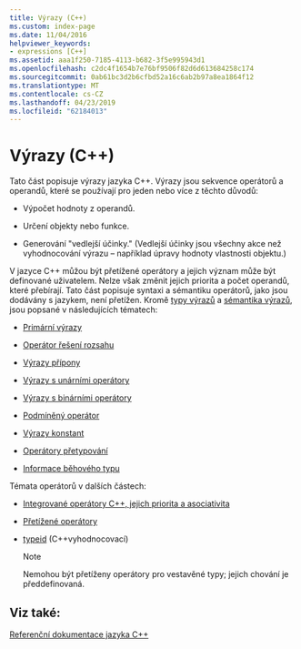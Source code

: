 ```yaml
---
title: Výrazy (C++)
ms.custom: index-page
ms.date: 11/04/2016
helpviewer_keywords:
- expressions [C++]
ms.assetid: aaa1f250-7185-4113-b682-3f5e995943d1
ms.openlocfilehash: c2dc4f1654b7e76bf9506f82d6d613684258c174
ms.sourcegitcommit: 0ab61bc3d2b6cfbd52a16c6ab2b97a8ea1864f12
ms.translationtype: MT
ms.contentlocale: cs-CZ
ms.lasthandoff: 04/23/2019
ms.locfileid: "62184013"
---
```

# <a name="expressions-c"></a>Výrazy (C++)

Tato část popisuje výrazy jazyka C++. Výrazy jsou sekvence operátorů a operandů, které se používají pro jeden nebo více z těchto důvodů:

- Výpočet hodnoty z operandů.

- Určení objekty nebo funkce.

- Generování "vedlejší účinky." (Vedlejší účinky jsou všechny akce než vyhodnocování výrazu – například úpravy hodnoty vlastnosti objektu.)

V jazyce C++ můžou být přetížené operátory a jejich význam může být definované uživatelem. Nelze však změnit jejich priorita a počet operandů, které přebírají. Tato část popisuje syntaxi a sémantiku operátorů, jako jsou dodávány s jazykem, není přetížen. Kromě [typy výrazů](../cpp/types-of-expressions.md) a [sémantika výrazů](../cpp/semantics-of-expressions.md), jsou popsané v následujících tématech:

- [Primární výrazy](../cpp/primary-expressions.md)

- [Operátor řešení rozsahu](../cpp/scope-resolution-operator.md)

- [Výrazy přípony](../cpp/postfix-expressions.md)

- [Výrazy s unárními operátory](../cpp/expressions-with-unary-operators.md)

- [Výrazy s binárními operátory](../cpp/expressions-with-binary-operators.md)

- [Podmíněný operátor](../cpp/conditional-operator-q.md)

- [Výrazy konstant](../cpp/cpp-constant-expressions.md)

- [Operátory přetypování](../cpp/casting-operators.md)

- [Informace běhového typu](../cpp/run-time-type-information.md)

Témata operátorů v dalších částech:

- [Integrované operátory C++, jejich priorita a asociativita](../cpp/cpp-built-in-operators-precedence-and-associativity.md)

- [Přetížené operátory](../cpp/operator-overloading.md)

- [typeid](../extensions/typeid-cpp-component-extensions.md) (C++vyhodnocovací)

    > [!NOTE]
    >  Nemohou být přetíženy operátory pro vestavěné typy; jejich chování je předdefinovaná.

## <a name="see-also"></a>Viz také:

[Referenční dokumentace jazyka C++](../cpp/cpp-language-reference.md)